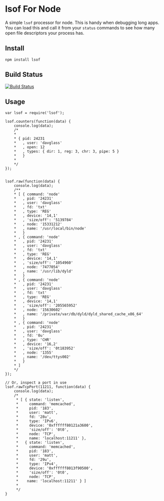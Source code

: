 # lsof For Node

A simple `lsof` processor for node. This is handy when debugging long apps. You can load this and
call it from your `status` commands to see how many open file descriptors your process has.


## Install

    npm install lsof

## Build Status

[![Build Status](https://secure.travis-ci.org/davglass/node-lsof.png?branch=master)](http://travis-ci.org/davglass/node-lsof)

## Usage

    var lsof = require('lsof');

    lsof.counters(function(data) {
        console.log(data);
        /*
        *
        * { pid: 24231
        *   , user: 'davglass'
        *   , open: 12
        *   , types: { dir: 1, reg: 3, chr: 3, pipe: 5 }
        *   }
        *
        */
    });
    

    lsof.raw(function(data) {
        console.log(data);
        /**
        * [ { command: 'node'
        *   , pid: '24231'
        *   , user: 'davglass'
        *   , fd: 'txt'
        *   , type: 'REG'
        *   , device: '14,1'
        *   , 'size/off': '5139784'
        *   , node: '15331212'
        *   , name: '/usr/local/bin/node'
        *   }
        * , { command: 'node'
        *   , pid: '24231'
        *   , user: 'davglass'
        *   , fd: 'txt'
        *   , type: 'REG'
        *   , device: '14,1'
        *   , 'size/off': '1054960'
        *   , node: '7477054'
        *   , name: '/usr/lib/dyld'
        *   }
        * , { command: 'node'
        *   , pid: '24231'
        *   , user: 'davglass'
        *   , fd: 'txt'
        *   , type: 'REG'
        *   , device: '14,1'
        *   , 'size/off': '205565952'
        *   , node: '15630602'
        *   , name: '/private/var/db/dyld/dyld_shared_cache_x86_64'
        *   }
        * , { command: 'node'
        *   , pid: '24231'
        *   , user: 'davglass'
        *   , fd: '0u'
        *   , type: 'CHR'
        *   , device: '16,2'
        *   , 'size/off': '0t183952'
        *   , node: '1355'
        *   , name: '/dev/ttys002'
        *   }
        * ]
        */
    });
    
    // Or, inspect a port in use
    lsof.rawTcpPort(11211, function(data) {
        console.log(data);
        /*
         * [ { state: 'listen',
         *     command: 'memcached',
         *     pid: '183',
         *     user: 'matt',
         *     fd: '28u',
         *     type: 'IPv6',
         *     device: '0xffffff80121a3600',
         *     'size/off': '0t0',
         *     node: 'TCP',
         *     name: 'localhost:11211' },
         *   { state: 'listen',
         *     command: 'memcached',
         *     pid: '183',
         *     user: 'matt',
         *     fd: '29u',
         *     type: 'IPv4',
         *     device: '0xffffff8013f90500',
         *     'size/off': '0t0',
         *     node: 'TCP',
         *    name: 'localhost:11211' } ]
         *
         */
    }


    
